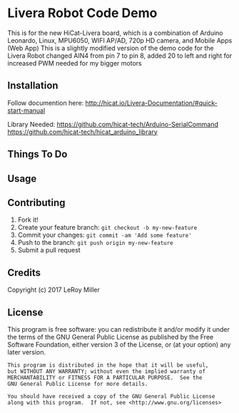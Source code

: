 # Livera Robot Code Demo

This is for the new HiCat-Livera board, which is a combination of Arduino Leonardo, Linux, MPU6050, WIFI AP/AD, 720p HD camera, and Mobile Apps (Web App)
This is a slightly modified version of the demo code for the Livera Robot
 changed AIN4 from pin 7 to pin 8, added 20 to left and right for
 increased PWM needed for my bigger motors

## Installation

Follow documention here:
http://hicat.io/Livera-Documentation/#quick-start-manual

Library Needed:
https://github.com/hicat-tech/Arduino-SerialCommand
https://github.com/hicat-tech/hicat_arduino_library

## Things To Do

## Usage

## Contributing

1. Fork it!
2. Create your feature branch: `git checkout -b my-new-feature`
3. Commit your changes: `git commit -am 'Add some feature'`
4. Push to the branch: `git push origin my-new-feature`
5. Submit a pull request

## Credits

Copyright (c) 2017 LeRoy Miller

## License

This program is free software: you can redistribute it and/or modify
    it under the terms of the GNU General Public License as published by
    the Free Software Foundation, either version 3 of the License, or
    (at your option) any later version.

    This program is distributed in the hope that it will be useful,
    but WITHOUT ANY WARRANTY; without even the implied warranty of
    MERCHANTABILITY or FITNESS FOR A PARTICULAR PURPOSE.  See the
    GNU General Public License for more details.

    You should have received a copy of the GNU General Public License
    along with this program.  If not, see <http://www.gnu.org/licenses>

